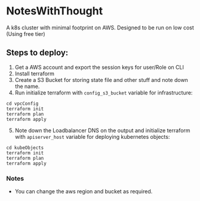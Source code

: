 # NotesWithThought

A k8s cluster with minimal footprint on AWS. Designed to be run on low cost (Using free tier)

## Steps to deploy:

1. Get a AWS account and export the session keys for user/Role on CLI
2. Install terraform 
3. Create a S3 Bucket for storing state file and other stuff and note down the name.
4. Run initialize terraform with `config_s3_bucket` variable for infrastructure:
```
cd vpcConfig
terraform init 
terraform plan
terraform apply
```
5. Note down the Loadbalancer DNS on the output and initialize terraform with `apiserver_host` variable for deploying kubernetes objects:
```
cd kubeObjects
terraform init 
terraform plan
terraform apply
```
### Notes
- You can change the aws region and bucket as required.

